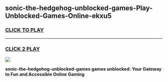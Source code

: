 
## sonic-the-hedgehog-unblocked-games-Play-Unblocked-Games-Online-ekxu5
<h3>
<a href="https://premium76.site?title=sonic-the-hedgehog-unblocked-games&ref=25A">CLICK TO PLAY</a></h3>
<hr>

<h3>
<a href="https://premium76.site?title=sonic-the-hedgehog-unblocked-games&ref=25A">CLICK 2 PLAY</a>
  
</h3>

<a href="https://premium76.site?title=sonic-the-hedgehog-unblocked-games&ref=25A"><img src="https://clearcache.store/games.png"></a>


**sonic-the-hedgehog-unblocked-games games unblocked: Your Gateway to Fun and Accessible Online Gaming**
